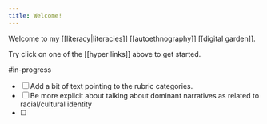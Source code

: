 ```yaml
---
title: Welcome!
---
```


Welcome to my [[literacy|literacies]] [[autoethnography]] [[digital garden]]. 

Try click on one of the [[hyper links]] above to get started.

#in-progress 
- [ ] Add a bit of text pointing to the rubric categories.
- [ ] Be more explicit about talking about dominant narratives as related to racial/cultural identity
- [ ] 
